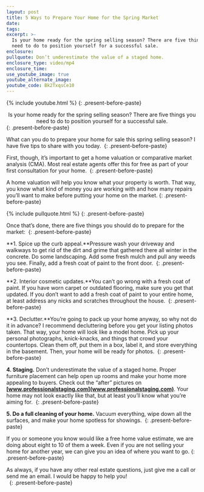 ```yaml
---
layout: post
title: 5 Ways to Prepare Your Home for the Spring Market
date:
tags:
excerpt: >-
  Is your home ready for the spring selling season? There are five things you
  need to do to position yourself for a successful sale.
enclosure:
pullquote: Don’t underestimate the value of a staged home.
enclosure_type: video/mp4
enclosure_time:
use_youtube_image: true
youtube_alternate_image:
youtube_code: Bk2TxqsCe10
---
```


{% include youtube.html %}
{: .present-before-paste}

<center>Is your home ready for the spring selling season? There are five things you need to do to position yourself for a successful sale.</center>
{: .present-before-paste}

What can you do to prepare your home for sale this spring selling season? I have five tips to share with you today.&nbsp;
{: .present-before-paste}

First, though, it’s important to get a home valuation or comparative market analysis (CMA). Most real estate agents offer this for free as part of your first consultation for your home.&nbsp;
{: .present-before-paste}

A home valuation will help you know what your property is worth. That way, you know what kind of money you are working with and how many repairs you’ll want to make before putting your home on the market.
{: .present-before-paste}

{% include pullquote.html %}
{: .present-before-paste}

Once that’s done, there are five things you should do to prepare for the market:&nbsp;
{: .present-before-paste}

**1. Spice up the curb appeal.**Pressure wash your driveway and walkways to get rid of the dirt and grime that gathered there all winter in the concrete. Do some landscaping. Add some fresh mulch and pull any weeds you see. Finally, add a fresh coat of paint to the front door.&nbsp;
{: .present-before-paste}

**2. Interior cosmetic updates.**You can’t go wrong with a fresh coat of paint. If you have worn carpet or outdated flooring, make sure you get that updated. If you don’t want to add a fresh coat of paint to your entire home, at least address any nicks and scratches throughout the house.&nbsp;
{: .present-before-paste}

**3. Declutter.**You’re going to pack up your home anyway, so why not do it in advance? I recommend decluttering before you get your listing photos taken. That way, your home will look like a model home. Pick up your personal photographs, knick-knacks, and things that crowd your countertops. Clean them off, put them in a box, label it, and store everything in the basement. Then, your home will be ready for photos.&nbsp;
{: .present-before-paste}

**4. Staging.** Don’t underestimate the value of a staged home. Proper furniture placement can help open up rooms and make your home more appealing to buyers. Check out the “after” pictures on **[www.professionalstaging.com](www.professionalstaging.com)**. Your home may not look exactly like that, but at least you’ll know what you’re aiming for.&nbsp;
{: .present-before-paste}

**5. Do a full cleaning of your home.** Vacuum everything, wipe down all the surfaces, and make your home spotless for showings.&nbsp;
{: .present-before-paste}

If you or someone you know would like a free home value estimate, we are doing about eight to 10 of them a week. Even if you are not selling your home for another year, we can give you an idea of where you want to go.
{: .present-before-paste}

As always, if you have any other real estate questions, just give me a call or send me an email. I would be happy to help you!<br>&nbsp;
{: .present-before-paste}